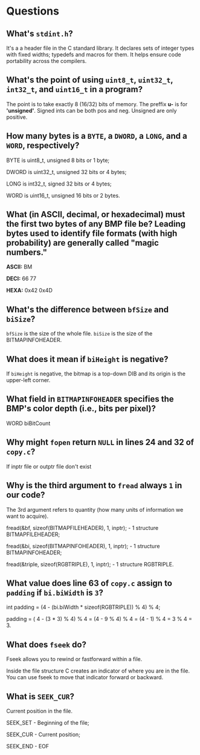 # Questions

## What's `stdint.h`?

It's a a header file in the C standard library. It declares sets of integer types with fixed widths; typedefs and macros for them. It helps ensure code portability across the compilers.

## What's the point of using `uint8_t`, `uint32_t`, `int32_t`, and `uint16_t` in a program?

The point is to take exactly 8 (16/32) bits of memory. The preffix **u-** is for **'unsigned'**. Signed ints can be both pos and neg. Unsigned are only positive.

## How many bytes is a `BYTE`, a `DWORD`, a `LONG`, and a `WORD`, respectively?

BYTE is uint8_t, unsigned 8 bits or 1 byte;

DWORD is uint32_t, unsigned 32 bits or 4 bytes;

LONG is int32_t, signed 32 bits or 4 bytes;

WORD is uint16_t, unsigned 16 bits or 2 bytes.

## What (in ASCII, decimal, or hexadecimal) must the first two bytes of any BMP file be? Leading bytes used to identify file formats (with high probability) are generally called "magic numbers."

**ASCII:** BM

**DECI:** 66 77

**HEXA:** 0x42 0x4D

## What's the difference between `bfSize` and `biSize`?

`bfSize` is the size of the whole file. `biSize` is the size of the BITMAPINFOHEADER.

## What does it mean if `biHeight` is negative?

If `biHeight` is negative, the bitmap is a top-down DIB and its origin is the upper-left corner.

## What field in `BITMAPINFOHEADER` specifies the BMP's color depth (i.e., bits per pixel)?

WORD biBitCount

## Why might `fopen` return `NULL` in lines 24 and 32 of `copy.c`?

If inptr file or outptr file don't exist

## Why is the third argument to `fread` always `1` in our code?

The 3rd argument refers to quantity (how many units of information we want to acquire).

fread(&bf, sizeof(BITMAPFILEHEADER), 1, inptr); - 1 structure BITMAPFILEHEADER;

fread(&bi, sizeof(BITMAPINFOHEADER), 1, inptr); - 1 structure BITMAPINFOHEADER;

fread(&triple, sizeof(RGBTRIPLE), 1, inptr); - 1 structure RGBTRIPLE.

## What value does line 63 of `copy.c` assign to `padding` if `bi.biWidth` is `3`?

int padding = (4 - (bi.biWidth * sizeof(RGBTRIPLE)) % 4) % 4;

padding = ( 4 - (3 * 3) % 4) % 4 = (4 - 9 % 4) % 4 = (4 - 1) % 4 = 3 % 4 = 3.


## What does `fseek` do?

Fseek allows you to rewind or fastforward within a file.

Inside the file structure C creates an indicator of where you are in the file. You can use fseek to move that indicator forward or backward.

## What is `SEEK_CUR`?

Current position in the file.


SEEK_SET - Beginning of the file;

SEEK_CUR - Current position;

SEEK_END - EOF
